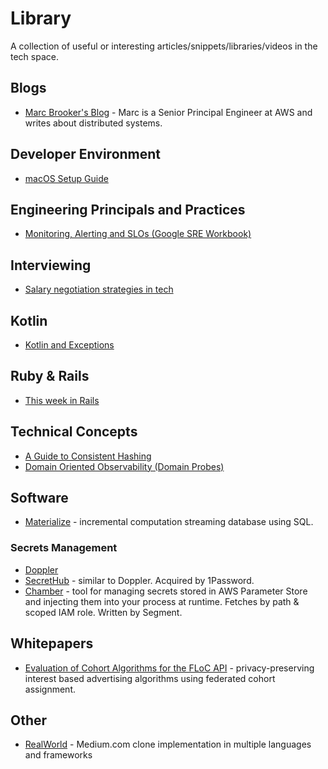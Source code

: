 # Library
A collection of useful or interesting articles/snippets/libraries/videos in the tech space.

## Blogs
* [Marc Brooker's Blog](https://brooker.co.za/blog/) - Marc is a Senior Principal Engineer at AWS and writes about distributed systems.

## Developer Environment
* [macOS Setup Guide](https://sourabhbajaj.com/mac-setup/)

## Engineering Principals and Practices
* [Monitoring, Alerting and SLOs (Google SRE Workbook)](https://landing.google.com/sre/workbook/toc/)

## Interviewing
* [Salary negotiation strategies in tech](https://candor.co/guides/salary-negotiation)

## Kotlin
* [Kotlin and Exceptions](https://medium.com/@elizarov/kotlin-and-exceptions-8062f589d07)

## Ruby & Rails
* [This week in Rails](https://world.hey.com/this.week.in.rails)

## Technical Concepts
* [A Guide to Consistent Hashing](https://www.toptal.com/big-data/consistent-hashing)
* [Domain Oriented Observability (Domain Probes)](https://martinfowler.com/articles/domain-oriented-observability.html)

## Software
* [Materialize](https://materialize.com) - incremental computation streaming database using SQL.
### Secrets Management
* [Doppler](https://doppler.com)
* [SecretHub](https://secrethub.io) - similar to Doppler. Acquired by 1Password.
* [Chamber](https://github.com/segmentio/chamber) - tool for managing secrets stored in AWS Parameter Store and injecting them into your process at runtime. Fetches by path & scoped IAM role. Written by Segment.

## Whitepapers
* [Evaluation of Cohort Algorithms for the FLoC API](https://github.com/google/ads-privacy/blob/master/proposals/FLoC/FLOC-Whitepaper-Google.pdf) - privacy-preserving interest based advertising algorithms using federated cohort assignment. 

## Other
* [RealWorld](https://github.com/gothinkster/realworld) - Medium.com clone implementation in multiple languages and frameworks
